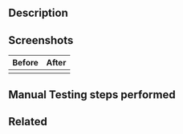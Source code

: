 ## Description
<!-- REQUIRED: add a short description of this update -->

## Screenshots
<!-- OPTIONAL(recommended): Show any visual updates -->
|  Before  |  After  |
|--------|--------|
|<!-- Before img here -->|<!-- After img here -->|

## Manual Testing steps performed
<!-- REQUIRED: Provide general notes describing the testing steps you took -->

## Related
<!-- OPTIONAL: link to related issues or PRs for context -->
